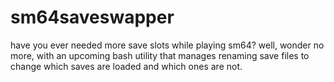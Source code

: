 # sm64saveswapper
have you ever needed more save slots while playing sm64? well, wonder no more, with an upcoming bash utility that manages renaming save files to change which saves are loaded and which ones are not.
